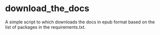 # download_the_docs
A simple script to which downloads the docs in epub format based on the list of packages in the requirements.txt.
